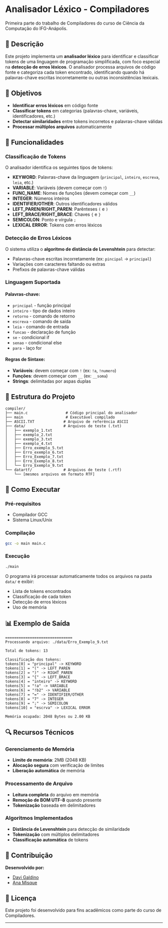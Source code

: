 # Analisador Léxico - Compiladores

Primeira parte do trabalho de Compiladores do curso de Ciência da Computação do IFG-Anápolis.

## 📝 Descrição

Este projeto implementa um **analisador léxico** para identificar e classificar tokens de uma linguagem de programação simplificada, com foco especial na **detecção de erros léxicos**. O analisador processa arquivos de código fonte e categoriza cada token encontrado, identificando quando há palavras-chave escritas incorretamente ou outras inconsistências lexicais.

## 🎯 Objetivos

- **Identificar erros léxicos** em código fonte
- **Classificar tokens** em categorias (palavras-chave, variáveis, identificadores, etc.)
- **Detectar similaridades** entre tokens incorretos e palavras-chave válidas
- **Processar múltiplos arquivos** automaticamente

## 🔧 Funcionalidades

### Classificação de Tokens
O analisador identifica os seguintes tipos de tokens:

- **KEYWORD**: Palavras-chave da linguagem (`principal`, `inteiro`, `escreva`, `leia`, etc.)
- **VARIABLE**: Variáveis (devem começar com `!`)
- **FUNC_NAME**: Nomes de funções (devem começar com `__`)
- **INTEGER**: Números inteiros
- **IDENTIFIER/OTHER**: Outros identificadores válidos
- **LEFT_PAREN/RIGHT_PAREN**: Parênteses `(` e `)`
- **LEFT_BRACE/RIGHT_BRACE**: Chaves `{` e `}`
- **SEMICOLON**: Ponto e vírgula `;`
- **LEXICAL ERROR**: Tokens com erros léxicos

### Detecção de Erros Léxicos
O sistema utiliza o **algoritmo de distância de Levenshtein** para detectar:

- Palavras-chave escritas incorretamente (ex: `pincipal` → `principal`)
- Variações com caracteres faltando ou extras
- Prefixos de palavras-chave válidas

### Linguagem Suportada

#### Palavras-chave:
- `principal` - função principal
- `inteiro` - tipo de dados inteiro
- `retorno` - comando de retorno
- `escreva` - comando de saída
- `leia` - comando de entrada
- `funcao` - declaração de função
- `se` - condicional if
- `senao` - condicional else
- `para` - laço for

#### Regras de Sintaxe:
- **Variáveis**: devem começar com `!` (ex: `!a`, `!numero`)
- **Funções**: devem começar com `__` (ex: `__soma`)
- **Strings**: delimitadas por aspas duplas

## 📁 Estrutura do Projeto

```
compiler/
├── main.c                 # Código principal do analisador
├── main                   # Executável compilado
├── ASCII.TXT             # Arquivo de referência ASCII
├── data/                 # Arquivos de teste (.txt)
│   ├── exemplo_1.txt
│   ├── exemplo_2.txt
│   ├── exemplo_3.txt
│   ├── exemplo_4.txt
│   ├── Erro_exemplo_5.txt
│   ├── Erro_exemplo_6.txt
│   ├── Erro_Exemplo_7.txt
│   ├── Erro_Exemplo_8.txt
│   └── Erro_Exemplo_9.txt
└── datartf/              # Arquivos de teste (.rtf)
    └── [mesmos arquivos em formato RTF]
```

## 🚀 Como Executar

### Pré-requisitos
- Compilador GCC
- Sistema Linux/Unix

### Compilação
```bash
gcc -o main main.c
```

### Execução
```bash
./main
```

O programa irá processar automaticamente todos os arquivos na pasta `data/` e exibir:
- Lista de tokens encontrados
- Classificação de cada token
- Detecção de erros léxicos
- Uso de memória

## 📊 Exemplo de Saída

```
==============================
Processando arquivo: ./data/Erro_Exemplo_9.txt

Total de tokens: 13

Classificação dos tokens:
tokens[0] = "principal" -> KEYWORD
tokens[1] = "(" -> LEFT_PAREN
tokens[2] = ")" -> RIGHT_PAREN
tokens[3] = "{" -> LEFT_BRACE
tokens[4] = "inteiro" -> KEYWORD
tokens[5] = "!a" -> VARIABLE
tokens[6] = "!b2" -> VARIABLE
tokens[7] = "=" -> IDENTIFIER/OTHER
tokens[8] = "7" -> INTEGER
tokens[9] = ";" -> SEMICOLON
tokens[10] = "escrva" -> LEXICAL ERROR

Memória ocupada: 2048 Bytes ou 2.00 KB
```

## 🔍 Recursos Técnicos

### Gerenciamento de Memória
- **Limite de memória**: 2MB (2048 KB)
- **Alocação segura** com verificação de limites
- **Liberação automática** de memória

### Processamento de Arquivo
- **Leitura completa** do arquivo em memória
- **Remoção de BOM UTF-8** quando presente
- **Tokenização** baseada em delimitadores

### Algoritmos Implementados
- **Distância de Levenshtein** para detecção de similaridade
- **Tokenização** com múltiplos delimitadores
- **Classificação automática** de tokens

## 👥 Contribuição

**Desenvolvido por:**
- [Davi Galdino](https://github.com/davi-ga)
- [Ana Misque](https://github.com/mxtqnt)

## 📄 Licença

Este projeto foi desenvolvido para fins acadêmicos como parte do curso de Compiladores.

---
